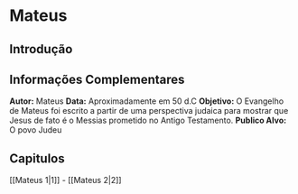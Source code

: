 # Mateus

## Introdução


## Informações Complementares
**Autor:** Mateus
**Data:** Aproximadamente em 50 d.C
**Objetivo:** O Evangelho de Mateus foi escrito a partir de uma perspectiva judaica para mostrar que Jesus de fato é o Messias prometido no Antigo Testamento.
**Publico Alvo:** O povo Judeu

## Capitulos
[[Mateus 1|1]] - [[Mateus 2|2]]

